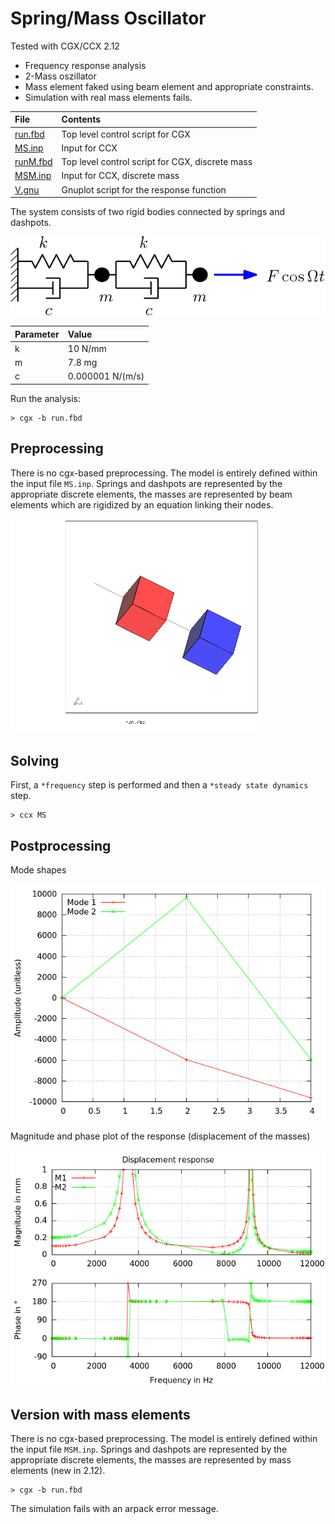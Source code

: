 # Spring/Mass Oscillator
Tested with CGX/CCX 2.12

+ Frequency response analysis
+ 2-Mass oszillator
+ Mass element faked using beam element and appropriate constraints.
+ Simulation with real mass elements fails.

| File                     | Contents                        |
| :-------------           | :-------------                  |
| [run.fbd](run.fbd)       | Top level control script for CGX|
| [MS.inp](MS.inp)         | Input for CCX                   |
| [runM.fbd](runM.fbd)       | Top level control script for CGX, discrete mass|
| [MSM.inp](MSM.inp)         | Input for CCX, discrete mass                  |
| [V.gnu](V.gnu)           | Gnuplot script for the response function  |

The system consists of two rigid bodies connected by springs and dashpots.

![](System.png)

| Parameter                | Value           |
| :-------------           | :-------------  |
| k                        | 10 N/mm         |
| m                        | 7.8 mg          |
| c                        | 0.000001 N/(m/s)|

Run the analysis:
```
> cgx -b run.fbd
```

## Preprocessing

There is no cgx-based preprocessing. The model is entirely defined within the input file `MS.inp`.
Springs and dashpots are represented by the appropriate discrete elements,
the masses are represented by beam elements which are rigidized by an equation linking their nodes.

<img src="mesh.png" width=400>

## Solving

First, a `*frequency` step is performed and then a `*steady state dynamics` step.
```
> ccx MS
```
## Postprocessing

Mode shapes

<img src="modes.png">


Magnitude and phase plot of the response (displacement of the masses)

<img src="V.png">

## Version with mass elements

There is no cgx-based preprocessing. The model is entirely defined within the input file `MSM.inp`.
Springs and dashpots are represented by the appropriate discrete elements,
the masses are represented by mass elements (new in 2.12).
```
> cgx -b run.fbd
```
The simulation fails with an arpack error message.

